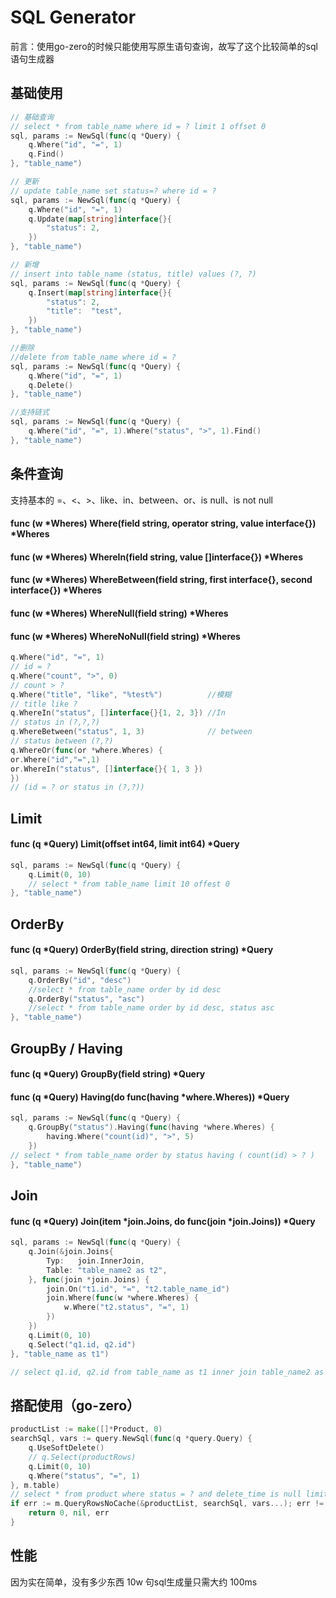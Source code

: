 # SQL Generator
前言：使用go-zero的时候只能使用写原生语句查询，故写了这个比较简单的sql语句生成器

## 基础使用
```go
// 基础查询
// select * from table_name where id = ? limit 1 offset 0
sql, params := NewSql(func(q *Query) {
    q.Where("id", "=", 1)
	q.Find()
}, "table_name")

// 更新
// update table_name set status=? where id = ?
sql, params := NewSql(func(q *Query) {
    q.Where("id", "=", 1)
    q.Update(map[string]interface{}{
        "status": 2,
    })
}, "table_name")

// 新增
// insert into table_name (status, title) values (?, ?)
sql, params := NewSql(func(q *Query) {
    q.Insert(map[string]interface{}{
        "status": 2,
        "title":  "test",
    })
}, "table_name")

//删除
//delete from table_name where id = ?
sql, params := NewSql(func(q *Query) {
    q.Where("id", "=", 1)
    q.Delete()
}, "table_name")

//支持链式
sql, params := NewSql(func(q *Query) {
    q.Where("id", "=", 1).Where("status", ">", 1).Find()
}, "table_name")
```
## 条件查询
支持基本的 =、<、>、like、in、between、or、is null、is not null
#### func (w *Wheres) Where(field string, operator string, value interface{}) *Wheres
#### func (w *Wheres) WhereIn(field string, value []interface{}) *Wheres
#### func (w *Wheres) WhereBetween(field string, first interface{}, second interface{}) *Wheres
#### func (w *Wheres) WhereNull(field string) *Wheres
#### func (w *Wheres) WhereNoNull(field string) *Wheres

```go
q.Where("id", "=", 1)
// id = ?
q.Where("count", ">", 0)
// count > ?
q.Where("title", "like", "%test%")          //模糊
// title like ?
q.WhereIn("status", []interface{}{1, 2, 3}) //In
// status in (?,?,?)
q.WhereBetween("status", 1, 3)              // between
// status between (?,?)
q.WhereOr(func(or *where.Wheres) {
or.Where("id","=",1)
or.WhereIn("status", []interface{}{ 1, 3 })
})
// (id = ? or status in (?,?))
```
## Limit
#### func (q *Query) Limit(offset int64, limit int64) *Query
```go 
sql, params := NewSql(func(q *Query) {
    q.Limit(0, 10)	
    // select * from table_name limit 10 offest 0
}, "table_name")
```
## OrderBy
#### func (q *Query) OrderBy(field string, direction string) *Query
```go
sql, params := NewSql(func(q *Query) {
    q.OrderBy("id", "desc") 
    //select * from table_name order by id desc
    q.OrderBy("status", "asc") 
    //select * from table_name order by id desc, status asc
}, "table_name")
```
## GroupBy / Having
#### func (q *Query) GroupBy(field string) *Query
#### func (q *Query) Having(do func(having *where.Wheres)) *Query
```go
sql, params := NewSql(func(q *Query) {
    q.GroupBy("status").Having(func(having *where.Wheres) {
        having.Where("count(id)", ">", 5)
    })
// select * from table_name order by status having ( count(id) > ? )
}, "table_name")
```
## Join
#### func (q *Query) Join(item *join.Joins, do func(join *join.Joins)) *Query
```go
sql, params := NewSql(func(q *Query) {
    q.Join(&join.Joins{
        Typ:   join.InnerJoin,
        Table: "table_name2 as t2",
    }, func(join *join.Joins) {
        join.On("t1.id", "=", "t2.table_name_id")
        join.Where(func(w *where.Wheres) {
            w.Where("t2.status", "=", 1)
        })
    })
    q.Limit(0, 10)
    q.Select("q1.id, q2.id")
}, "table_name as t1")

// select q1.id, q2.id from table_name as t1 inner join table_name2 as t2 on t1.id = t2.table_name_id and t2.status = ? limit 10 offset 0

```
## 搭配使用（go-zero）
```go
productList := make([]*Product, 0)
searchSql, vars := query.NewSql(func(q *query.Query) {
    q.UseSoftDelete()
    // q.Select(productRows)
    q.Limit(0, 10)
    q.Where("status", "=", 1)
}, m.table)
// select * from product where status = ? and delete_time is null limit 10 offset 0
if err := m.QueryRowsNoCache(&productList, searchSql, vars...); err != nil {
    return 0, nil, err
}
```

## 性能
因为实在简单，没有多少东西 10w 句sql生成量只需大约 100ms
